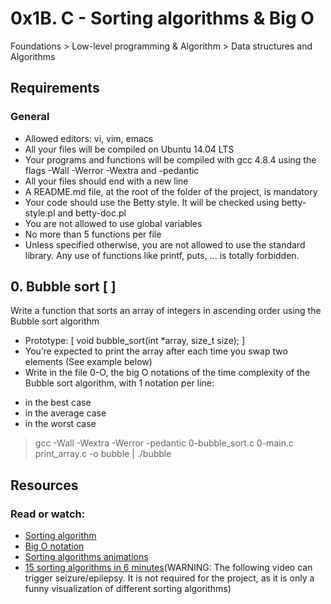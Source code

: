 # 0x1B. C - Sorting algorithms & Big O
 Foundations > Low-level programming & Algorithm > Data structures and Algorithms

## Requirements
### General

* Allowed editors: vi, vim, emacs
* All your files will be compiled on Ubuntu 14.04 LTS
* Your programs and functions will be compiled with gcc 4.8.4 using the flags -Wall -Werror -Wextra and -pedantic
* All your files should end with a new line
* A README.md file, at the root of the folder of the project, is mandatory
* Your code should use the Betty style. It will be checked using betty-style.pl and betty-doc.pl
* You are not allowed to use global variables
* No more than 5 functions per file
* Unless specified otherwise, you are not allowed to use the standard library. Any use of functions like printf, puts, … is totally forbidden.


## 0. Bubble sort  [  ]
  Write a function that sorts an array of integers in ascending order using the Bubble sort algorithm
  * Prototype: [ void bubble_sort(int *array, size_t size); ]
  * You’re expected to print the array after each time you swap two elements (See example below)
  * Write in the file 0-O, the big O notations of the time complexity of the Bubble sort algorithm, with 1 notation per line:
   + in the best case
   + in the average case
   + in the worst case
 > gcc -Wall -Wextra -Werror -pedantic 0-bubble_sort.c 0-main.c print_array.c -o bubble | ./bubble
 
## Resources
### Read or watch:

* [Sorting algorithm](https://en.wikipedia.org/wiki/Sorting_algorithm)
* [Big O notation](https://stackoverflow.com/questions/487258/what-is-a-plain-english-explanation-of-big-o-notation)
* [Sorting algorithms animations](https://www.toptal.com/developers/sorting-algorithms)
* [15 sorting algorithms in 6 minutes](https://www.youtube.com/watch?v=kPRA0W1kECg)(WARNING: The following video can trigger seizure/epilepsy. It is not required for the project, as it is only a funny visualization of different sorting algorithms)


